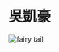 # 吳凱豪
![fairy tail](https://www.google.com/search?q=%E5%A6%96%E7%B2%BE%E7%9A%84%E5%B0%BE%E5%B7%B4&rlz=1C1CHBF_zh-TWTW908TW908&source=lnms&tbm=isch&sa=X&ved=2ahUKEwjz_Yus34TvAhVCHaYKHYtOA-wQ_AUoAXoECAkQAw&biw=1920&bih=969#imgrc=7-dTloWdHd4lMM)
